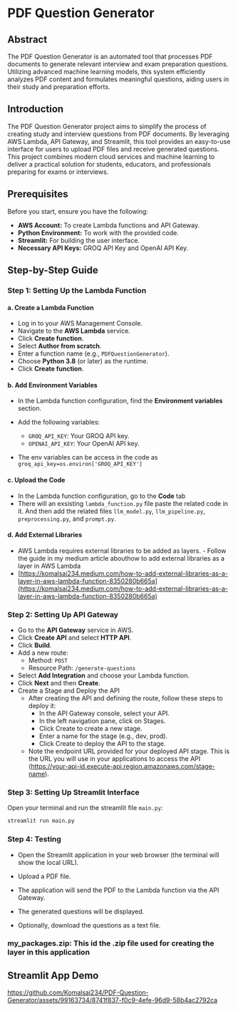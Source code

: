 
# PDF Question Generator

## Abstract
The PDF Question Generator is an automated tool that processes PDF documents to generate relevant interview and exam preparation questions. Utilizing advanced machine learning models, this system efficiently analyzes PDF content and formulates meaningful questions, aiding users in their study and preparation efforts.

## Introduction
The PDF Question Generator project aims to simplify the process of creating study and interview questions from PDF documents. By leveraging AWS Lambda, API Gateway, and Streamlit, this tool provides an easy-to-use interface for users to upload PDF files and receive generated questions. This project combines modern cloud services and machine learning to deliver a practical solution for students, educators, and professionals preparing for exams or interviews.

## Prerequisites
Before you start, ensure you have the following:

- **AWS Account:** To create Lambda functions and API Gateway.
- **Python Environment:** To work with the provided code.
- **Streamlit:** For building the user interface.
- **Necessary API Keys:** GROQ API Key and OpenAI API Key.


## Step-by-Step Guide

### Step 1: Setting Up the Lambda Function

#### a. Create a Lambda Function
- Log in to your AWS Management Console.
- Navigate to the **AWS Lambda** service.
- Click **Create function**.
- Select **Author from scratch**.
- Enter a function name (e.g., `PDFQuestionGenerator`).
- Choose **Python 3.8** (or later) as the runtime.
- Click **Create function**.

#### b. Add Environment Variables

- In the Lambda function configuration, find the **Environment variables** section.

- Add the following variables:
   - `GROQ_API_KEY`: Your GROQ API key.
   - `OPENAI_API_KEY`: Your OpenAI API key.

- The env variables can be access in the code as `groq_api_key=os.environ['GROQ_API_KEY']`

#### c. Upload the Code
- In the Lambda function configuration, go to the **Code** tab
- There will an exsisting `lambda_function.py` file paste the related code in it. And then add the related files `llm_model.py`, `llm_pipeline.py`, `preprocessing.py`, and `prompt.py`.

#### d. Add External Libraries
- AWS Lambda requires external libraries to be added as layers. - Follow the guide in my medium article abouthow to add external libraries as a layer in AWS Lambda
- [https://komalsai234.medium.com/how-to-add-external-libraries-as-a-layer-in-aws-lambda-function-8350280b665a](https://komalsai234.medium.com/how-to-add-external-libraries-as-a-layer-in-aws-lambda-function-8350280b665a)


### Step 2: Setting Up API Gateway

- Go to the **API Gateway** service in AWS.
- Click **Create API** and select **HTTP API**.
- Click **Build**.
- Add a new route:
   - Method: `POST`
   - Resource Path: `/generate-questions`
- Select **Add Integration** and choose your Lambda function.
-  Click **Next** and then **Create**.
- Create a Stage and Deploy the API
    - After creating the API and defining the route, follow these steps to deploy it:
        - In the API Gateway console, select your API.
        - In the left navigation pane, click on Stages.
        - Click Create to create a new stage.
        - Enter a name for the stage (e.g., dev, prod).
        - Click Create to deploy the API to the stage.
    - Note the endpoint URL provided for your deployed API stage. This is the URL you will use in your applications to access the API (https://your-api-id.execute-api.region.amazonaws.com/stage-name).

### Step 3: Setting Up Streamlit Interface

Open your terminal and run the streamlit file  `main.py`:

```bash
streamlit run main.py
```
### Step 4: Testing
- Open the Streamlit application in your web browser (the terminal will show the local URL).

- Upload a PDF file.
- The application will send the PDF to the Lambda function via the API Gateway.
- The generated questions will be displayed.
- Optionally, download the questions as a text file.


### my_packages.zip: This id the .zip file used for creating the layer in this application


## Streamlit App Demo

https://github.com/Komalsai234/PDF-Question-Generator/assets/99163734/8741f837-f0c9-4efe-96d9-58b4ac2792ca


